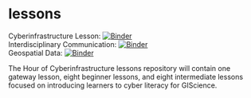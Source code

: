 # lessons

Cyberinfrastructure Lesson: [![Binder](https://mybinder.org/badge_logo.svg)](https://mybinder.org/v2/gh/mohsen-gis/test/master?filepath=beginner-lessons/cyberinfrastructure/Cyberinfrastructure-3.ipynb) <br/>
Interdisciplinary Communication: [![Binder](https://mybinder.org/badge_logo.svg)](https://mybinder.org/v2/gh/mohsen-gis/test/master?filepath=beginner-lessons/interdisciplinary-communication/Welcome.ipynb)<br/>
Geospatial Data: [![Binder](https://mybinder.org/badge_logo.svg)](https://mybinder.org/v2/gh/mohsen-gis/test/master?filepath=beginner-lessons/geospatial-data/Welcome.ipynb)<br/>

The Hour of Cyberinfrastructure lessons repository will contain one gateway lesson, eight beginner lessons, and eight intermediate lessons focused on introducing learners to cyber literacy for GIScience.
